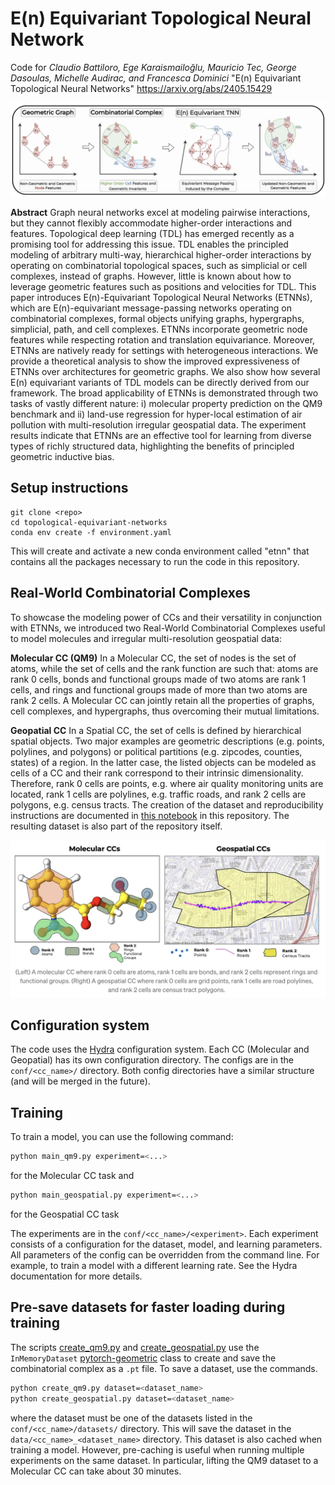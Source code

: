 # E(n) Equivariant Topological Neural Network

Code for *Claudio Battiloro, Ege Karaismailoğlu, Mauricio Tec, George Dasoulas, Michelle Audirac, and Francesca Dominici* "E(n) Equivariant Topological Neural Networks"
https://arxiv.org/abs/2405.15429

<img src="assets/etnn.png" width="1000">

**Abstract** Graph neural networks excel at modeling pairwise interactions, but they cannot flexibly accommodate higher-order interactions and features. Topological deep learning (TDL) has emerged recently as a promising tool for addressing this issue. TDL enables the principled modeling of arbitrary multi-way, hierarchical higher-order interactions by operating on combinatorial topological spaces, such as simplicial or cell complexes, instead of graphs. However, little is known about how to leverage geometric features such as positions and velocities for TDL. This paper introduces E(n)-Equivariant Topological Neural Networks (ETNNs), which are E(n)-equivariant message-passing networks operating on combinatorial complexes, formal objects unifying graphs, hypergraphs, simplicial, path, and cell complexes. ETNNs incorporate geometric node features while respecting rotation and translation equivariance. Moreover, ETNNs are natively ready for settings with heterogeneous interactions. We provide a theoretical analysis to show the improved expressiveness of ETNNs over architectures for geometric graphs. We also show how several E(n) equivariant variants of TDL models can be directly derived from our framework. The broad applicability of ETNNs is demonstrated through two tasks of vastly different nature: i) molecular property prediction on the QM9 benchmark and ii) land-use regression for hyper-local estimation of air pollution with multi-resolution irregular geospatial data. The experiment results indicate that ETNNs are an effective tool for learning from diverse types of richly structured data, highlighting the benefits of principled geometric inductive bias.

## Setup instructions
```
git clone <repo>
cd topological-equivariant-networks
conda env create -f environment.yaml
```

This will create and activate a new conda environment called "etnn" that contains all the packages necessary to run the code in this repository.

## Real-World Combinatorial Complexes

To showcase the modeling power of CCs and their versatility in conjunction with ETNNs, we introduced two Real-World Combinatorial Complexes useful to model molecules and irregular multi-resolution geospatial data:

**Molecular CC (QM9)** In a Molecular CC, the set of nodes is the set of atoms, while the set of cells and the rank function are such that: atoms are rank 0 cells, bonds and functional groups made of two atoms are rank 1 cells, and rings and functional groups made of more than two atoms are rank 2 cells. A Molecular CC can jointly retain all the properties of graphs, cell complexes, and hypergraphs, thus overcoming their mutual limitations. 

**Geopatial CC** In a Spatial CC, the set of cells is defined by hierarchical spatial objects. Two major examples are geometric descriptions (e.g. points, polylines, and polygons) or political partitions (e.g. zipcodes, counties, states) of a region. In the latter case, the listed objects can be modeled as cells of a CC and their rank correspond to their intrinsic dimensionality. Therefore, rank 0 cells are points, e.g. where air quality monitoring units are located, rank 1 cells are polylines, e.g. traffic roads, and rank 2 cells are polygons, e.g. census tracts. The creation of the dataset and reproducibility instructions are documented in [this notebook](https://github.com/NSAPH-Projects/topological-equivariant-networks/blob/main/notebooks/geospatial-cc.ipynb) in this repository. The resulting dataset is also part of the repository itself.

<img src="assets/benchmarks.png" width="800">


## Configuration system

The code uses the [Hydra](https://hydra.cc/) configuration system.  Each CC (Molecular and Geopatial) has its own configuration directory. The configs are in the `conf/<cc_name>/` directory. Both config directories have a similar structure (and will be merged in the future). 

## Training

To train a model, you can use the following command:

```bash
python main_qm9.py experiment=<...>
```
for the Molecular CC task and
```bash
python main_geospatial.py experiment=<...>
```
for the Geospatial CC task

The experiments are in the `conf/<cc_name>/<experiment>`. Each experiment consists of a configuration for the dataset, model, and learning parameters. All parameters of the config can be overridden from the command line. For example, to train a model with a different learning rate. See the Hydra documentation for more details.


## Pre-save datasets for faster loading during training

The scripts [create_qm9.py](create_qm9.py) and [create_geospatial.py](create_geospatial.py) use the `InMemoryDataset` [pytorch-geometric](https://pytorch-geometric.readthedocs.io/en/latest/modules/data.html#torch_geometric.data.InMemoryDataset) class to create and save the combinatorial complex as a `.pt` file. To save a dataset, use the commands.

```bash
python create_qm9.py dataset=<dataset_name>
python create_geospatial.py dataset=<dataset_name>
```
where the dataset must be one of the datasets listed in the `conf/<cc_name>/datasets/` directory. This will save the dataset in the `data/<cc_name>_<dataset_name>` directory. This dataset is also cached when training a model. However, pre-caching is useful when running multiple experiments on the same dataset. In particular, lifting the QM9 dataset to a Molecular CC can take about 30 minutes. 


